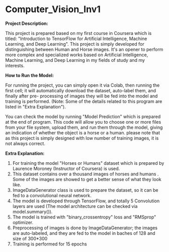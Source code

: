 # Computer_Vision_Inv1

**Project Description:**

This project is prepared based on my first course in Coursera which is titled: "Introduction to TensorFlow for Artificial Intelligence, Machine Learning, and Deep Learning". This project is simply developed for distinguishing between Human and Horse images. It's an opener to perform more complex and specialized works based on Artificial Intelligence, Machine Learning, and Deep Learning in my fields of study and my interests.

**How to Run the Model:**

  For running the project, you can simply open it via Colab, then running the first cell; it will automatically download the dataset, auto-label them, and finally after pre- processing of images they will be fed into the model and training is performed. (Note: Some of the details related to this program are listed in "Extra Explanation").
  
  You can check the model by running "Model Prediction" which is prepared at the end of program. This code will allow you to choose one or more files from your file system, upload them, and run them through the model, giving an indication of whether the object is a horse or a human. please note that as this project is simply designed with low number of training images, it is not always correct.

**Extra Explanation:**

1. For training the model "Horses or Humans" dataset which is prepared by Laurence Moroney (Instructor of Coursera) is used.
2. This dataset contains over a thousand images of horses and humans . Some of the images are showed to get a better sense of what they look like.
3. ImageDataGenerator class is used to prepare the dataset, so it can be fed to a convolutional neural network.
4. The model is developed through TensorFlow, and totally 5 Convolution layers are used (The model architecture can be checked via model.summary()).
5. The model is trained with "binary_crossentropy" loss and "RMSprop" optimizer.
6. Preprocessing of images is done by ImageDataGenerator; the images are auto-labeled, and they are fed to the model in baches of 128 and size of 300*300
7. Training is performed for 15 epochs
